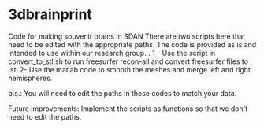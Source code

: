 # 3dbrainprint
Code for making souvenir brains in SDAN
There are two scripts here that need to be edited with the appropriate paths.
The code is provided as is and intended to use within our research group.
.
1 - Use the script in convert_to_stl.sh to run freesurfer recon-all and convert freesurfer files to .stl
2- Use the matlab code to smooth the meshes and merge left and right hemispheres.

p.s.: You will need to edit the paths in these codes to match your data. 

Future improvements:
Implement the scripts as functions so that we don't need to edit the paths.
